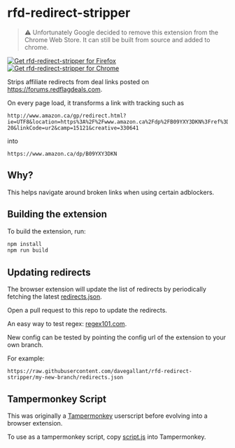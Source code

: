# rfd-redirect-stripper

> ⚠️ Unfortunately Google decided to remove this extension from the Chrome Web Store. It can still be built from source and added to chrome.

<a href="https://addons.mozilla.org/en-US/firefox/addon/rfd-redirect-stripper/"><img src="https://user-images.githubusercontent.com/585534/107280546-7b9b2a00-6a26-11eb-8f9f-f95932f4bfec.png" alt="Get rfd-redirect-stripper for Firefox"></a>
<a href="https://chromewebstore.google.com/detail/rfd-redirect-stripper/npnhoaofocjfjcjlglaihlhkbgaokmpa?authuser=0&hl=en"><img src="https://user-images.githubusercontent.com/585534/107280622-91a8ea80-6a26-11eb-8d07-77c548b28665.png" alt="Get rfd-redirect-stripper for Chrome"></a>

Strips affiliate redirects from deal links posted on <https://forums.redflagdeals.com>.

On every page load, it transforms a link with tracking such as 

```
http://www.amazon.ca/gp/redirect.html?ie=UTF8&location=https%3A%2F%2Fwww.amazon.ca%2Fdp%2FB09YXY3DKN%3Fref%3Dcm_sw_r_apan_dp_NX4HJ8HZ3XX2YK1J900A%26ref_%3Dcm_sw_r_apan_dp_NX4HJ8HZ3XX2YK1J900A%26social_share%3Dcm_sw_r_apan_dp_NX4HJ8HZ3XX2YK1J900A%26starsLeft%3D1%26skipTwisterOG%3D1&tag=redflagdealsc-20&linkCode=ur2&camp=15121&creative=330641
```

into

```
https://www.amazon.ca/dp/B09YXY3DKN
```

## Why?

This helps navigate around broken links when using certain adblockers.

## Building the extension

To build the extension, run:

```sh
npm install
npm run build
```

## Updating redirects

The browser extension will update the list of redirects by periodically fetching the latest [redirects.json](redirects.json).

Open a pull request to this repo to update the redirects.

An easy way to test regex: [regex101.com](https://regex101.com/).

New config can be tested by pointing the config url of the extension to your own branch.

For example:

```text
https://raw.githubusercontent.com/davegallant/rfd-redirect-stripper/my-new-branch/redirects.json
```

## Tampermonkey Script

This was originally a [Tampermonkey](https://www.tampermonkey.net/) userscript before evolving into a browser extension.

To use as a tampermonkey script, copy [script.js](./script.js) into Tampermonkey.
